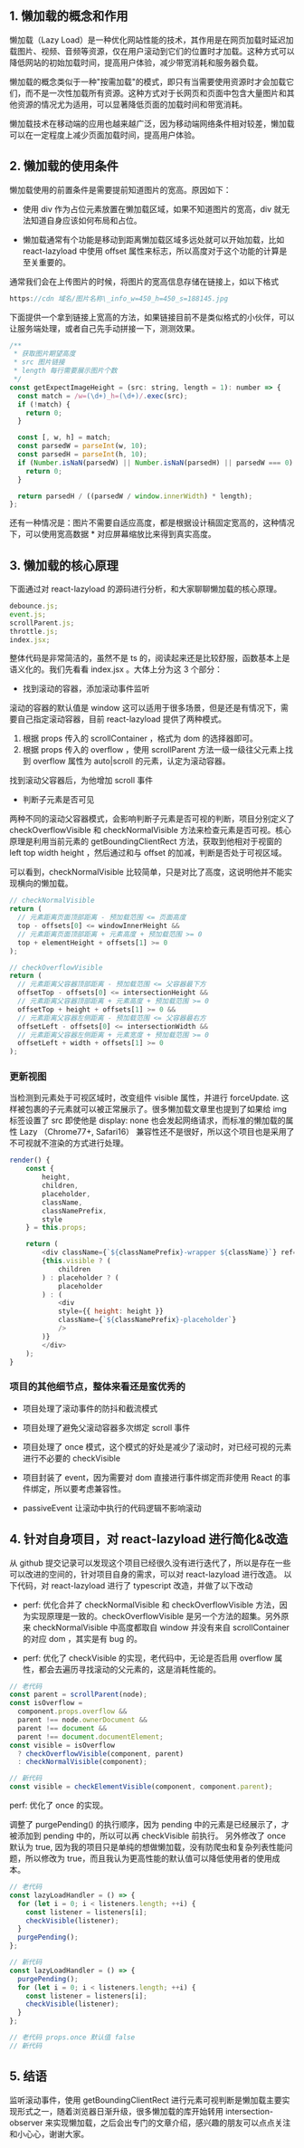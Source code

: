 ## 1. 懒加载的概念和作用

懒加载（Lazy Load）是一种优化网站性能的技术，其作用是在网页加载时延迟加载图片、视频、音频等资源，仅在用户滚动到它们的位置时才加载。这种方式可以降低网站的初始加载时间，提高用户体验，减少带宽消耗和服务器负载。

懒加载的概念类似于一种"按需加载"的模式，即只有当需要使用资源时才会加载它们，而不是一次性加载所有资源。这种方式对于长网页和页面中包含大量图片和其他资源的情况尤为适用，可以显著降低页面的加载时间和带宽消耗。

懒加载技术在移动端的应用也越来越广泛，因为移动端网络条件相对较差，懒加载可以在一定程度上减少页面加载时间，提高用户体验。

## 2. 懒加载的使用条件

懒加载使用的前置条件是需要提前知道图片的宽高。原因如下：

- 使用 div 作为占位元素放置在懒加载区域，如果不知道图片的宽高，div 就无法知道自身应该如何布局和占位。

- 懒加载通常有个功能是移动到距离懒加载区域多远处就可以开始加载，比如 react-lazyload 中使用 offset 属性来标志，所以高度对于这个功能的计算是至关重要的。

通常我们会在上传图片的时候，将图片的宽高信息存储在链接上，如以下格式

```js
https://cdn 域名/图片名称\_info_w=450_h=450_s=188145.jpg
```

下面提供一个拿到链接上宽高的方法，如果链接目前不是类似格式的小伙伴，可以让服务端处理，或者自己先手动拼接一下，测测效果。

```js
/**
 * 获取图片期望高度
 * src 图片链接
 * length 每行需要展示图片个数
 */
const getExpectImageHeight = (src: string, length = 1): number => {
  const match = /w=(\d+)_h=(\d+)/.exec(src);
  if (!match) {
    return 0;
  }

  const [, w, h] = match;
  const parsedW = parseInt(w, 10);
  const parsedH = parseInt(h, 10);
  if (Number.isNaN(parsedW) || Number.isNaN(parsedH) || parsedW === 0) {
    return 0;
  }

  return parsedH / ((parsedW / window.innerWidth) * length);
};
```

还有一种情况是：图片不需要自适应高度，都是根据设计稿固定宽高的，这种情况下，可以使用宽高数据 \* 对应屏幕缩放比来得到真实高度。

## 3. 懒加载的核心原理

下面通过对 react-lazyload 的源码进行分析，和大家聊聊懒加载的核心原理。

```js
debounce.js;
event.js;
scrollParent.js;
throttle.js;
index.jsx;
```

整体代码是非常简洁的，虽然不是 ts 的，阅读起来还是比较舒服，函数基本上是语义化的。我们先看看 index.jsx 。大体上分为这 3 个部分：

- 找到滚动的容器，添加滚动事件监听

滚动的容器的默认值是 window 这可以适用于很多场景，但是还是有情况下，需要自己指定滚动容器，目前 react-lazyload 提供了两种模式。

1. 根据 props 传入的 scrollContainer ，格式为 dom 的选择器即可。
2. 根据 props 传入的 overflow ，使用 scrollParent 方法一级一级往父元素上找到 overflow 属性为 auto|scroll 的元素，认定为滚动容器。

找到滚动父容器后，为他增加 scroll 事件

- 判断子元素是否可见

两种不同的滚动父容器模式，会影响判断子元素是否可视的判断，项目分别定义了 checkOverflowVisible 和 checkNormalVisible 方法来检查元素是否可视。核心原理是利用当前元素的 getBoundingClientRect 方法，获取到他相对于视窗的 left top width height ，然后通过和与 offset 的加减，判断是否处于可视区域。

可以看到，checkNormalVisible 比较简单，只是对比了高度，这说明他并不能实现横向的懒加载。

```js
// checkNormalVisible
return (
  // 元素距离页面顶部距离 - 预加载范围 <= 页面高度
  top - offsets[0] <= windowInnerHeight &&
  // 元素距离页面顶部距离 + 元素高度 + 预加载范围 >= 0
  top + elementHeight + offsets[1] >= 0
);

// checkOverflowVisible
return (
  // 元素距离父容器顶部距离 - 预加载范围 <= 父容器最下方
  offsetTop - offsets[0] <= intersectionHeight &&
  // 元素距离父容器顶部距离 + 元素高度 + 预加载范围 >= 0
  offsetTop + height + offsets[1] >= 0 &&
  // 元素距离父容器左侧距离 - 预加载范围 <= 父容器最右方
  offsetLeft - offsets[0] <= intersectionWidth &&
  // 元素距离父容器左侧距离 + 元素宽度 + 预加载范围 >= 0
  offsetLeft + width + offsets[1] >= 0
);
```

### 更新视图

当检测到元素处于可视区域时，改变组件 visible 属性，并进行 forceUpdate. 这样被包裹的子元素就可以被正常展示了。很多懒加载文章里也提到了如果给 img 标签设置了 src 即使他是 display: none 也会发起网络请求，而标准的懒加载的属性 Lazy （Chrome77+, Safari16） 兼容性还不是很好，所以这个项目也是采用了不可视就不渲染的方式进行处理。

```js
render() {
    const {
        height,
        children,
        placeholder,
        className,
        classNamePrefix,
        style
    } = this.props;

    return (
        <div className={`${classNamePrefix}-wrapper ${className}`} ref={this.setRef} style={style}>
        {this.visible ? (
            children
        ) : placeholder ? (
            placeholder
        ) : (
            <div
            style={{ height: height }}
            className={`${classNamePrefix}-placeholder`}
            />
        )}
        </div>
    );
}
```

### 项目的其他细节点，整体来看还是蛮优秀的

- 项目处理了滚动事件的防抖和截流模式

- 项目处理了避免父滚动容器多次绑定 scroll 事件

- 项目处理了 once 模式，这个模式的好处是减少了滚动时，对已经可视的元素进行不必要的 checkVisible

- 项目封装了 event，因为需要对 dom 直接进行事件绑定而非使用 React 的事件绑定，所以要考虑兼容性。

- passiveEvent 让滚动中执行的代码逻辑不影响滚动

## 4. 针对自身项目，对 react-lazyload 进行简化&改造

从 github 提交记录可以发现这个项目已经很久没有进行迭代了，所以是存在一些可以改进的空间的，针对项目自身的需求，可以对 react-lazyload 进行改造。
以下代码，对 react-lazyload 进行了 typescript 改造，并做了以下改动

- perf: 优化合并了 checkNormalVisible 和 checkOverflowVisible 方法，因为实现原理是一致的。checkOverflowVisible 是另一个方法的超集。另外原来 checkNormalVisible 中高度都取自 window 并没有来自 scrollContainer 的对应 dom ，其实是有 bug 的。

- perf: 优化了 checkVisible 的实现，老代码中，无论是否启用 overflow 属性，都会去遍历寻找滚动的父元素的，这是消耗性能的。

```js
// 老代码
const parent = scrollParent(node);
const isOverflow =
  component.props.overflow &&
  parent !== node.ownerDocument &&
  parent !== document &&
  parent !== document.documentElement;
const visible = isOverflow
  ? checkOverflowVisible(component, parent)
  : checkNormalVisible(component);

// 新代码
const visible = checkElementVisible(component, component.parent);
```

perf: 优化了 once 的实现。

调整了 purgePending() 的执行顺序，因为 pending 中的元素是已经展示了，才被添加到 pending 中的，所以可以再 checkVisible 前执行。
另外修改了 once 默认为 true, 因为我的项目只是单纯的想做懒加载，没有防爬虫和复杂列表性能问题，所以修改为 true，而且我认为更高性能的默认值可以降低使用者的使用成本。

```js
// 老代码
const lazyLoadHandler = () => {
  for (let i = 0; i < listeners.length; ++i) {
    const listener = listeners[i];
    checkVisible(listener);
  }
  purgePending();
};

// 新代码
const lazyLoadHandler = () => {
  purgePending();
  for (let i = 0; i < listeners.length; ++i) {
    const listener = listeners[i];
    checkVisible(listener);
  }
};

// 老代码 props.once 默认值 false
// 新代码
```

## 5. 结语

监听滚动事件，使用 getBoundingClientRect 进行元素可视判断是懒加载主要实现形式之一，随着浏览器日渐升级，很多懒加载的库开始转用 intersection-observer 来实现懒加载，之后会出专门的文章介绍，感兴趣的朋友可以点点关注和小心心，谢谢大家。
